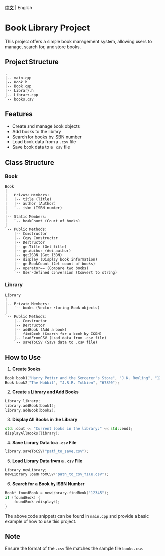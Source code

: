 [中文](README.md) | English
# Book Library Project

This project offers a simple book management system, allowing users to manage, search for, and store books.

## Project Structure
```
.
|-- main.cpp
|-- Book.h
|-- Book.cpp
|-- Library.h
|-- Library.cpp
`-- books.csv
```

## Features

- Create and manage book objects
- Add books to the library
- Search for books by ISBN number
- Load book data from a `.csv` file
- Save book data to a `.csv` file

## Class Structure

### Book

```
Book
|
|-- Private Members:
|   |-- title (Title)
|   |-- author (Author)
|   `-- isbn (ISBN number)
|
|-- Static Members:
|   `-- bookCount (Count of books)
|
`-- Public Methods:
    |-- Constructor
    |-- Copy Constructor
    |-- Destructor
    |-- getTitle (Get title)
    |-- getAuthor (Get author)
    |-- getISBN (Get ISBN)
    |-- display (Display book information)
    |-- getBookCount (Get count of books)
    |-- operator== (Compare two books)
    `-- User-defined conversion (Convert to string)
```

### Library

```
Library
|
|-- Private Members:
|   `-- books (Vector storing Book objects)
|
`-- Public Methods:
    |-- Constructor
    |-- Destructor
    |-- addBook (Add a book)
    |-- findBook (Search for a book by ISBN)
    |-- loadFromCSV (Load data from .csv file)
    `-- saveToCSV (Save data to .csv file)
```

## How to Use

1. **Create Books**

```cpp
Book book1("Harry Potter and the Sorcerer's Stone", "J.K. Rowling", "12345");
Book book2("The Hobbit", "J.R.R. Tolkien", "67890");
```

2. **Create a Library and Add Books**

```cpp
Library library;
library.addBook(book1);
library.addBook(book2);
```

3. **Display All Books in the Library**

```cpp
std::cout << "Current books in the library:" << std::endl;
displayAllBooks(library);
```

4. **Save Library Data to a `.csv` File**

```cpp
library.saveToCSV("path_to_save.csv");
```

5. **Load Library Data from a `.csv` File**

```cpp
Library newLibrary;
newLibrary.loadFromCSV("path_to_csv_file.csv");
```

6. **Search for a Book by ISBN Number**

```cpp
Book* foundBook = newLibrary.findBook("12345");
if (foundBook) {
    foundBook->display();
}
```

The above code snippets can be found in `main.cpp` and provide a basic example of how to use this project.

## Note

Ensure the format of the `.csv` file matches the sample file `books.csv`.
